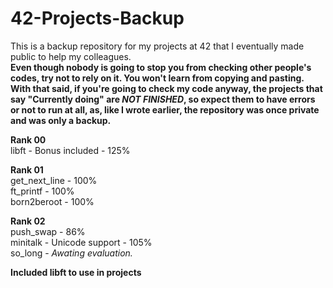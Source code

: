 # 42-Projects-Backup
This is a backup repository for my projects at 42 that I eventually made public to help my colleagues.  
**Even though nobody is going to stop you from checking other people's codes, try not to rely on it. You won't learn from copying and pasting.**  
**With that said, if you're going to check my code anyway, the projects that say "Currently doing" are *NOT FINISHED*, so expect them to have errors or not to run at all, as, like I wrote earlier, the repository was once private and was only a backup.**    

**Rank 00**  
libft - Bonus included - 125%  

**Rank 01**  
get_next_line - 100%  
ft_printf - 100%  
born2beroot - 100%

**Rank 02**  
push_swap - 86%   
minitalk - Unicode support - 105%  
so_long - *Awating evaluation.*  

**Included libft to use in projects**  
